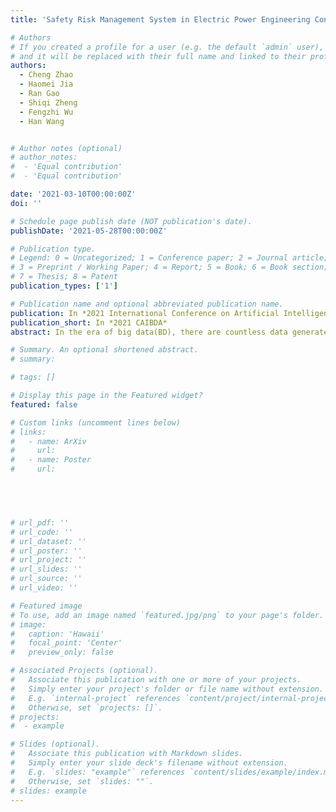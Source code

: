 ```yaml
---
title: 'Safety Risk Management System in Electric Power Engineering Construction under the Background of Big Data'

# Authors
# If you created a profile for a user (e.g. the default `admin` user), write the username (folder name) here
# and it will be replaced with their full name and linked to their profile.
authors:
  - Cheng Zhao
  - Haomei Jia
  - Ran Gao
  - Shiqi Zheng
  - Fengzhi Wu
  - Han Wang


# Author notes (optional)
# author_notes:
#  - 'Equal contribution'
#  - 'Equal contribution'

date: '2021-03-10T00:00:00Z'
doi: ''

# Schedule page publish date (NOT publication's date).
publishDate: '2021-05-28T00:00:00Z'

# Publication type.
# Legend: 0 = Uncategorized; 1 = Conference paper; 2 = Journal article;
# 3 = Preprint / Working Paper; 4 = Report; 5 = Book; 6 = Book section;
# 7 = Thesis; 8 = Patent
publication_types: ['1']

# Publication name and optional abbreviated publication name.
publication: In *2021 International Conference on Artificial Intelligence, Big Data and Algorithms (CAIBDA)*
publication_short: In *2021 CAIBDA*
abstract: In the era of big data(BD), there are countless data generated every day, and the amount is still growing. With the in-depth promotion of BD technology, it has also provided considerable contributions to security risk management. Electric power engineering(PE) construction site data has a great impact on safety risks, so we must pay attention to the analysis and utilization of these data. The purpose of this article is to study the safety risk management system(SRMS) in the construction of electric power projects in the context of BD. This article first analyzes the shortcomings of the existing SRMS in electric power construction, and elaborates on the advantages of BD technology. According to the actual application of BD technology in electric power construction safety, it explains the safety risks of BD technology in electric power construction. Applicability and feasibility in the management system. From the perspective of risk management, this paper identifies and analyzes the safety risk factors that affect the construction of electric power projects, and uses BD technology to preprocess and analyze the data collected on the spot. The experimental research results show that the construction personnel have the greatest impact on safety, with a risk factor of 34.51%, followed by the construction environment, with a risk factor of 29.12%. Therefore, it is necessary to strengthen the professional skills and safety awareness of construction personnel, analyze the construction environment, and remove hidden safety hazards.

# Summary. An optional shortened abstract.
# summary: 

# tags: []

# Display this page in the Featured widget?
featured: false

# Custom links (uncomment lines below)
# links:
#   - name: ArXiv
#     url: 
#   - name: Poster
#     url: 



  

# url_pdf: ''
# url_code: ''
# url_dataset: ''
# url_poster: ''
# url_project: ''
# url_slides: ''
# url_source: ''
# url_video: ''

# Featured image
# To use, add an image named `featured.jpg/png` to your page's folder.
# image:
#   caption: 'Hawaii'
#   focal_point: 'Center'
#   preview_only: false

# Associated Projects (optional).
#   Associate this publication with one or more of your projects.
#   Simply enter your project's folder or file name without extension.
#   E.g. `internal-project` references `content/project/internal-project/index.md`.
#   Otherwise, set `projects: []`.
# projects:
#  - example

# Slides (optional).
#   Associate this publication with Markdown slides.
#   Simply enter your slide deck's filename without extension.
#   E.g. `slides: "example"` references `content/slides/example/index.md`.
#   Otherwise, set `slides: ""`.
# slides: example
---
```


